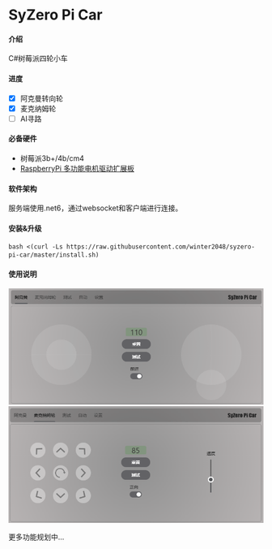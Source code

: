 # SyZero Pi Car

#### 介绍
C#树莓派四轮小车


#### 进度
- [x] 阿克曼转向轮
- [x] 麦克纳姆轮
- [ ] AI寻路

#### 必备硬件

- 树莓派3b+/4b/cm4
- [RaspberryPi 多功能电机驱动扩展板](https://github.com/emakefun/RaspberryPi-MotorDriveBoard)

#### 软件架构
服务端使用.net6，通过websocket和客户端进行连接。

#### 安装&升级

```
bash <(curl -Ls https://raw.githubusercontent.com/winter2048/syzero-pi-car/master/install.sh) 
```

#### 使用说明

![Alt text](./doc/image.png)
![Alt text](./doc/image2.png)

更多功能规划中...
